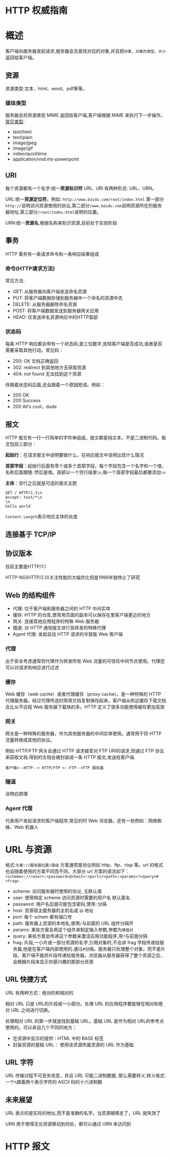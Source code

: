 # HTTP 权威指南

# 概述

客户端向服务器发起请求,服务器会去查找对应的对象,并且把`对象、对象的类型、大小`返回给客户端。

## 资源

资源类型:文本、html、word、pdf等等。

### 媒体类型

服务器会将资源类型 MIME 返回给客户端,客户端根据 MIME 来执行下一步操作。[常见类型](http://www.w3school.com.cn/media/media_mimeref.asp):

- text/html
- text/plain
- image/jpeg
- image/gif
- video/quicktime
- application/vnd.ms-powerpoint

## URI

每个资源都有一个名字:统一**资源标识符** URI。URI 有两种形式: URL、URN。

URL:统一**资源定位符**。例如: `http://www.baidu.com/root/index.html` 第一部分`http://`说明访问资源使用的协议,第二部分`/www.baidu.com`说明资源所在的服务器地址,第三部分`/root/index.html`说明的位置。

URN:统一**资源名**,根据名称来标识资源,目前处于实验阶段

## 事务

HTTP 事务有一条请求命令和一条响应结果组成

### 命令(HTTP请求方法)

常见方法:
- GET: 从服务器向客户端发送命名资源
- PUT: 将客户端数据存储到服务器中一个命名的资源中去
- DELETE: 从服务器删除命名资源
- POST: 将客户端数据发送到服务器网关应用
- HEAD: 仅发送命名资源响应中的HTTP首部

### 状态码

每条 HTTP 响应都会带有一个状态码,是三位数字,告知客户端是否成功,或者是否需要采取其他行动。常见码：
- 200: OK 文档正确返回
- 302: redirect 到其他地方去获取资源
- 404: not found 无法找到这个资源

伴随着状态码后面,还会跟着一个原因短语。例如：
- 200 OK
- 200 Success
- 200 All‘s cool，dude

## 报文

HTTP 报文有一行一行简单的字符串组成。报文都是纯文本，不是二进制代码。报文包括三部分：

**起始行**：在请求报文中说明要做什么，在响应报文中说明出现什么情况

**首部字段**：起始行后面有零个或多个首部字段，每个字段包含一个名字和一个值，名称后面跟随`:`然后是值。首部以一个空行结束`\n`,每一个首部字段最后都要添加`\n`

**主体**：空行之后就是可选的报文主题


```
GET / HTTP/1.1\n
Accept: text/*\n
\n
hello world
```

`Content-Length`表示响应主体的长度

## 连接基于 TCP/IP

## 协议版本

目前主要是HTTP/1.1 

HTTP-NG(HTTP/2.0)关注性能的大幅优化但是1998年就停止了研究

## Web 的结构组件

- 代理: 位于客户端和服务器之间的 HTTP 中间实体
- 缓存: HTTP 的仓库,使常用页面的副本可以保存在里客户端更近的地方
- 网关: 连接其他应用程序的特殊 Web 服务器
- 隧道: 对 HTTP 通信报文进行盲转发的特殊代理
- Agent 代理: 发起自动 HTTP 请求的半智能 Web 客户端

### 代理

出于安全考虑通常将代理作为转发所有 Web 流量的可信任中间节点使用。代理还可以对请求和响应进行过滤

### 缓存

Web 缓存（web cache）或者代理缓存（proxy cache）。是一种特殊的 HTTP 代理服务器。经过代理传送的常用文档复制保存起来，客户端从附近缓存下载文档会比从不远程 Web 服务器下载快的多。HTTP 定义了很多功能使得缓存更加高效

### 网关

网关是一种特殊的服务器，作为其他服务器的中间实体使用。通常用于将 HTTP 流量转换成其他的协议。

例如 HTTP/FTP 网关会通过 HTTP 请求接受对 FTP URI的请求,但通过 FTP 协议来获取文档.得到的文档会被封装成一条 HTTP 报文,发送给客户端.

`客户端<--HTTP--> HTTP/FTP <--FTP-->FTP 服务器`

### 隧道

没明白原理

### Agent 代理

代表用户发起请求的客户端程序,常见的时 Web 浏览器。还有一些例如：网络蜘蛛、Web 机器人

# URL 与资源

格式:`方案://服务器位置/路径` 方案通常是协议例如 http、ftp、rtsp 等。url 的格式也会随着使用的方案不同而不同，大部分 url 方案的语法如下：
`<scheme>://<user>:<password>@<host>:<port>/<path>;<params>?<query>#<frag>`

- scheme: 访问服务器时使用的协议, 无默认值
- user: 使用特定 scheme 访问资源时需要的用户名 默认匿名
- password: 用户名后面可能包含密码,使用`:`分隔
- host: 资源宿主服务器的主机名或 ip 地址
- port: 每个 schem 都有端口号
- path: 服务器上资源的本地名,使用`/`与前面的 URL 组件分隔开
- params: 某些方案会用这个组件来制定输入参数,参数为`键值对`
- query: 某些方案会传递这个参数来激活应用功能程序,用`?`与前面分隔
- frag: 片段,一小片或一部分资源的名字,引用对象时,不会讲 frag 字段传递给服务器,他是在客户端内部使用的.通过`#`分隔。服务器只处理整个对象，而不是片段，客户端不能将片段传递给服务器。浏览器从服务器获得了整个资源之后，会根据片段来显示你感兴趣的那部分资源

## URL 快捷方式

URL 有两种方式：绝对的和相对的

相对 URL 只是 URL的片段或一小部分。处理 URL 的应用程序要能够在相对和绝对 URL 之间进行切换。

处理相对 URL 的第一步就是找到基础 URL。基础 URL 是作为相对 URL的参考点使用的。可以来自几个不同的地方：
- 在资源中显示的提供：HTML 中的 BASE 标签
- 封装资源的基础 URL： 使用该资源所属资源的 URL 作为基础

## URL 字符

URL 传输过程不可丢失信息，并且 URL 可能二进制数据, 那么需要转义,转义格式:一个`%`跟着两个表示字符的 ASCII 码的十六进制数

## 未来展望

URL 表示的是实际的地址,而不是准确的名字。当资源被移走了，URL 就失效了

URN 用于使得无论资源移动到何处，都可以通过 URN 来访问到

# HTTP 报文



















